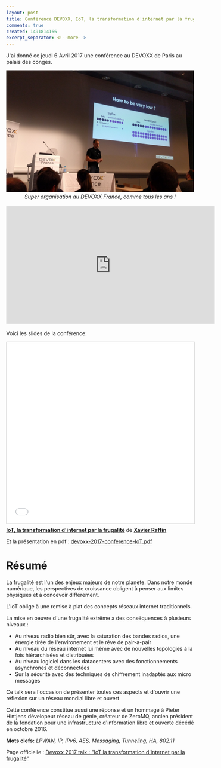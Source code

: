 ```yaml
---
layout: post
title: Conférence DEVOXX, IoT, la transformation d'internet par la frugalité
comments: true
created: 1491814166
excerpt_separator: <!--more-->
---
```


J'ai donné ce jeudi 6 Avril 2017 une conférence au DEVOXX de Paris au palais des congès.

<img src="/public/images/devoxxfr-2017.jpg">
<center><i>Super organisation au DEVOXX France, comme tous les ans !</i></center>
<br>

<!--more-->

<iframe width="560" height="315" src="https://www.youtube.com/embed/ZzIRA_Ly-GQ" frameborder="0" allowfullscreen></iframe>

Voici les slides de la conférence:

<iframe src="//www.slideshare.net/slideshow/embed_code/key/FKv5xU4LIvvy8z" width="595" height="485" frameborder="0" marginwidth="0" marginheight="0" scrolling="no" style="border:1px solid #CCC; border-width:1px; margin-bottom:5px; max-width: 100%;" allowfullscreen> </iframe> <div style="margin-bottom:5px"> <strong> <a href="//www.slideshare.net/xavierraffin/iot-la-transformation-dinternet-par-la-frugalit" title="IoT, la transformation d&#x27;internet par la frugalité" target="_blank">IoT, la transformation d&#x27;internet par la frugalité</a> </strong> de <strong><a target="_blank" href="//www.slideshare.net/xavierraffin">Xavier Raffin</a></strong> </div>

Et la présentation en pdf : <a href="/public/files/devoxx-2017-conference-IoT.pdf">devoxx-2017-conference-IoT.pdf</a>

# Résumé

La frugalité est l'un des enjeux majeurs de notre planète. Dans notre monde numérique, les perspectives de croissance obligent à penser aux limites physiques et à concevoir différement.

L'IoT oblige à une remise à plat des concepts réseaux internet traditionnels.

La mise en oeuvre d'une frugalité extrême a des conséquences à plusieurs niveaux :

* Au niveau radio bien sûr, avec la saturation des bandes radios, une énergie tirée de l'environement et le rêve de pair-a-pair
* Au niveau du réseau internet lui même avec de nouvelles topologies à la fois hiérarchisées et distribuées
* Au niveau logiciel dans les datacenters avec des fonctionnements asynchrones et déconnectées
* Sur la sécurité avec des techniques de chiffrement inadaptés aux micro messages

Ce talk sera l'occasion de présenter toutes ces aspects et d'ouvrir une réflexion sur un réseau mondial libre et ouvert

Cette conférence constitue aussi une réponse et un hommage à Pieter Hintjens dévelopeur réseau de génie, créateur de ZeroMQ, ancien président de la fondation pour une infrastructure d'information libre et ouverte décédé en octobre 2016.

__Mots clefs:__ _LPWAN, IP, IPv6, AES, Messaging, Tunneling, HA, 802.11_

Page officielle : <a href="http://cfp.devoxx.fr/2017/talk/JPP-4595/IoT,_la_transformation_d'internet_par_la_frugalite">Devoxx 2017 talk : "IoT la transformation d'internet par la frugalité"</a>










